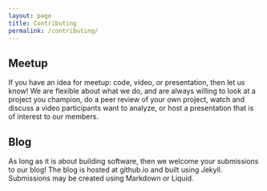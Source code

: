 ```yaml
---
layout: page
title: Contributing
permalink: /contributing/
---
```


[//]: # (about.md)
[//]: # (Copyright © 2024 Joel A Mussman. All rights reserved.)
[//]: #

## Meetup

If you have an idea for meetup: code, video, or presentation, then let us know!
We are flexible about what we do, and are always willing to look at a project you
champion, do a peer review of your own project, watch and discuss a video participants want to analyze,
or host a presentation that is of interest to our members.

## Blog

As long as it is about building software, then we welcome your submissions to our blog!
The blog is hosted at github.io and built using Jekyll.
Submissions may be created using Markdown or Liquid.